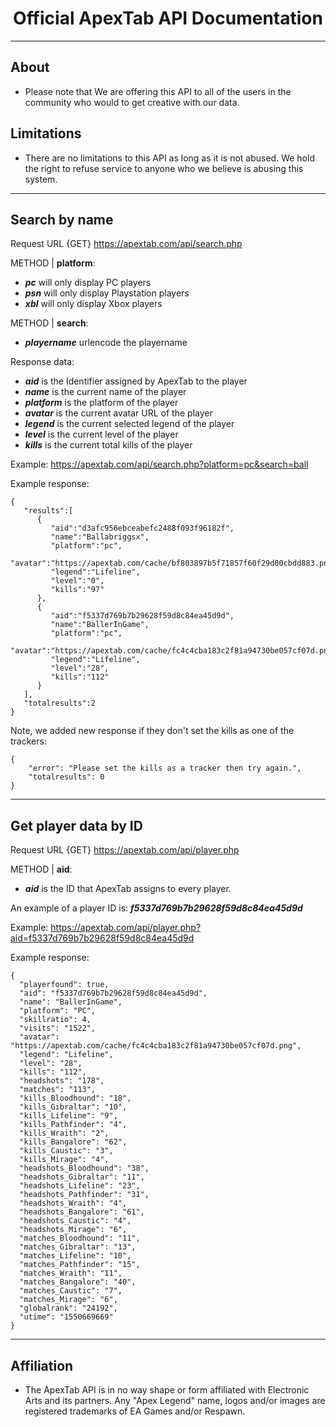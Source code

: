 <p align="center">
  <h1 align="center">Official ApexTab API Documentation</h3>
</p>

<hr>

## About
- Please note that We are offering this API to all of the users in the community who would to get creative with our data.

## Limitations
- There are no limitations to this API as long as it is not abused. We hold the right to refuse service to anyone who we believe is abusing this system.

<hr>

## Search by name

Request URL {GET} https://apextab.com/api/search.php


METHOD | **platform**:

- <i>**pc**</i> will only display PC players<br>
- <i>**psn**</i> will only display Playstation players<br>
- <i>**xbl**</i> will only display Xbox players<br>

METHOD | **search**:

- <i>**playername**</i> urlencode the playername<br>

Response data:

- <i>**aid**</i> is the Identifier assigned by ApexTab to the player<br>
- <i>**name**</i> is the current name of the player<br>
- <i>**platform**</i> is the platform of the player<br>
- <i>**avatar**</i> is the current avatar URL of the player<br>
- <i>**legend**</i> is the current selected legend of the player<br>
- <i>**level**</i> is the current level of the player<br>
- <i>**kills**</i> is the current total kills of the player<br>

Example: https://apextab.com/api/search.php?platform=pc&search=ball

Example response:
```
{  
   "results":[  
      {  
         "aid":"d3afc956ebceabefc2488f093f96182f",
         "name":"Ballabriggsx",
         "platform":"pc",
         "avatar":"https://apextab.com/cache/bf803897b5f71857f60f29d00cbdd883.png",
         "legend":"Lifeline",
         "level":"0",
         "kills":"97"
      },
      {  
         "aid":"f5337d769b7b29628f59d8c84ea45d9d",
         "name":"BallerInGame",
         "platform":"pc",
         "avatar":"https://apextab.com/cache/fc4c4cba183c2f81a94730be057cf07d.png",
         "legend":"Lifeline",
         "level":"28",
         "kills":"112"
      }
   ],
   "totalresults":2
}
```

Note, we added new response if they don't set the kills as one of the trackers:
```
{
    "error": "Please set the kills as a tracker then try again.",
    "totalresults": 0
}
```
<hr>

## Get player data by ID

Request URL {GET} https://apextab.com/api/player.php

METHOD | **aid**:

- <i>**aid**</i> is the ID that ApexTab assigns to every player.<br>

An example of a player ID is: <i>**f5337d769b7b29628f59d8c84ea45d9d**</i>

Example: https://apextab.com/api/player.php?aid=f5337d769b7b29628f59d8c84ea45d9d

Example response: 
```
{
  "playerfound": true,
  "aid": "f5337d769b7b29628f59d8c84ea45d9d",
  "name": "BallerInGame",
  "platform": "PC",
  "skillratio": 4,
  "visits": "1522",
  "avatar": "https://apextab.com/cache/fc4c4cba183c2f81a94730be057cf07d.png",
  "legend": "Lifeline",
  "level": "28",
  "kills": "112",
  "headshots": "178",
  "matches": "113",
  "kills_Bloodhound": "18",
  "kills_Gibraltar": "10",
  "kills_Lifeline": "9",
  "kills_Pathfinder": "4",
  "kills_Wraith": "2",
  "kills_Bangalore": "62",
  "kills_Caustic": "3",
  "kills_Mirage": "4",
  "headshots_Bloodhound": "38",
  "headshots_Gibraltar": "11",
  "headshots_Lifeline": "23",
  "headshots_Pathfinder": "31",
  "headshots_Wraith": "4",
  "headshots_Bangalore": "61",
  "headshots_Caustic": "4",
  "headshots_Mirage": "6",
  "matches_Bloodhound": "11",
  "matches_Gibraltar": "13",
  "matches_Lifeline": "10",
  "matches_Pathfinder": "15",
  "matches_Wraith": "11",
  "matches_Bangalore": "40",
  "matches_Caustic": "7",
  "matches_Mirage": "6",
  "globalrank": "24192",
  "utime": "1550669669"
}
```

<hr>

## Affiliation
- The ApexTab API is in no way shape or form affiliated with Electronic Arts and its partners. Any "Apex Legend" name, logos and/or images are registered trademarks of EA Games and/or Respawn.

